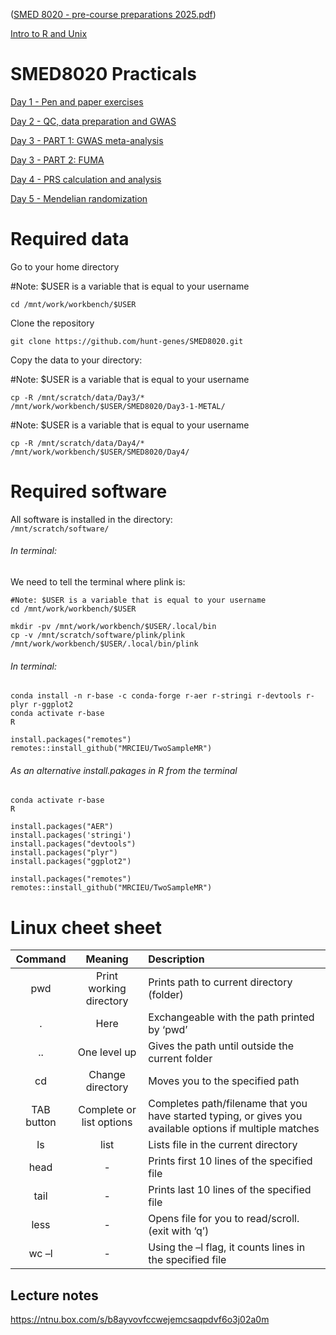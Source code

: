 
([SMED 8020 - pre-course preparations 2025.pdf](https://github.com/hunt-genes/SMED8020/blob/main/SMED%208020%20-%20pre-course%20preparations%202025.pdf))

[Intro to R and Unix](https://github.com/hunt-genes/SMED8020/tree/main/R_Unix_Intro)

# SMED8020 Practicals

[Day 1 - Pen and paper exercises](Day1)

[Day 2 - QC, data preparation and GWAS](Day2)

[Day 3 - PART 1: GWAS meta-analysis](Day3-1-METAL)

[Day 3 - PART 2: FUMA](Day3-2-FUMA)

[Day 4 - PRS calculation and analysis](Day4)

[Day 5 - Mendelian randomization](Day5)

# Required data
Go to your home directory

#Note: $USER is a variable that is equal to your username
```   
cd /mnt/work/workbench/$USER
```

Clone the repository
```
git clone https://github.com/hunt-genes/SMED8020.git
```

Copy the data to your directory:    

#Note: $USER is a variable that is equal to your username
```
cp -R /mnt/scratch/data/Day3/* /mnt/work/workbench/$USER/SMED8020/Day3-1-METAL/
```

#Note: $USER is a variable that is equal to your username 
```
cp -R /mnt/scratch/data/Day4/* /mnt/work/workbench/$USER/SMED8020/Day4/
```

# Required software
All software is installed in the directory:    
`/mnt/scratch/software/`

###### In terminal:
We need to tell the terminal where plink is:    
``` 
#Note: $USER is a variable that is equal to your username
cd /mnt/work/workbench/$USER
```  

```
mkdir -pv /mnt/work/workbench/$USER/.local/bin
cp -v /mnt/scratch/software/plink/plink /mnt/work/workbench/$USER/.local/bin/plink
```  

###### In terminal:
```
conda install -n r-base -c conda-forge r-aer r-stringi r-devtools r-plyr r-ggplot2
conda activate r-base
R
```
```
install.packages("remotes")
remotes::install_github("MRCIEU/TwoSampleMR")
```
###### As an alternative install.pakages in R from the terminal
```
conda activate r-base
R
```
```
install.packages("AER")
install.packages('stringi')
install.packages("devtools")
install.packages("plyr")
install.packages("ggplot2")

install.packages("remotes")
remotes::install_github("MRCIEU/TwoSampleMR")
```  

# Linux cheet sheet
| Command | Meaning | Description|
|:-:|:-:|:-|
| pwd | Print working directory | Prints path to current directory (folder) |
| . | Here | Exchangeable with the path printed by ‘pwd’ |
| .. | One level up | Gives the path until outside the current folder |
| cd <path> | Change directory | Moves you to the specified path |
| TAB button | Complete or list options | Completes path/filename that you have started typing, or gives you available options if multiple matches |
| ls | list | Lists file in the current directory |
| head <file> | - | Prints first 10 lines of the specified file |
| tail <file> | - | Prints last 10 lines of the specified file |
| less <file> | - | Opens file for you to read/scroll. (exit with ‘q’) |
| wc –l <file> | - | Using the –l flag, it counts lines in the specified file |
  
## Lecture notes
https://ntnu.box.com/s/b8ayvovfccwejemcsaqpdvf6o3j02a0m
